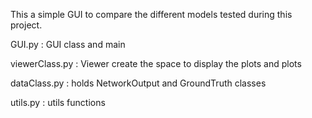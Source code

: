 This a simple GUI to compare the different models tested during this project.

GUI.py : GUI class and main

viewerClass.py : Viewer create the space to display the plots and plots

dataClass.py : holds NetworkOutput and GroundTruth classes

utils.py : utils functions 
